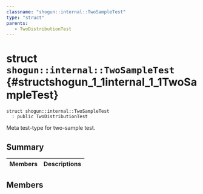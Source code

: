 ```yaml
---
classname: "shogun::internal::TwoSampleTest"
type: "struct"
parents:
   - TwoDistributionTest
---
```


# struct `shogun::internal::TwoSampleTest` {#structshogun_1_1internal_1_1TwoSampleTest}

```
struct shogun::internal::TwoSampleTest
  : public TwoDistributionTest
```

Meta test-type for two-sample test.

## Summary

 Members                        | Descriptions
--------------------------------|---------------------------------------------

## Members

